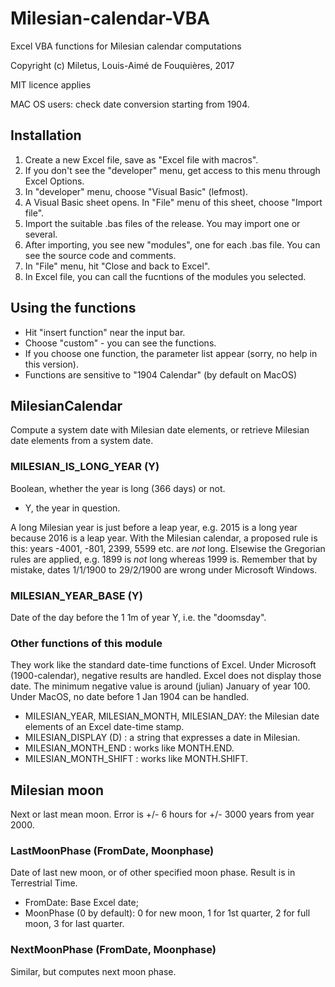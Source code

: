 # Milesian-calendar-VBA
Excel VBA functions for Milesian calendar computations

Copyright (c) Miletus, Louis-Aimé de Fouquières, 2017

MIT licence applies

MAC OS users: check date conversion starting from 1904.

## Installation
1. Create a new Excel file, save as "Excel file with macros".
1. If you don't see the "developer" menu, get access to this menu through Excel Options.
1. In "developer" menu, choose "Visual Basic" (lefmost).
1. A Visual Basic sheet opens. In "File" menu of this sheet, choose "Import file".
1. Import the suitable .bas files of the release. You may import one or several.
1. After importing, you see new "modules", one for each .bas file. You can see the source code and comments.
1. In "File" menu, hit "Close and back to Excel".
1. In Excel file, you can call the fucntions of the modules you selected.

## Using the functions
* Hit "insert function" near the input bar.
* Choose "custom" - you can see the functions.
* If you choose one function, the parameter list appear (sorry, no help in this version).
* Functions are sensitive to "1904 Calendar" (by default on MacOS)

## MilesianCalendar
Compute a system date with Milesian date elements, or retrieve Milesian date elements from a system date.
### MILESIAN_IS_LONG_YEAR (Y)
Boolean, whether the year is long (366 days) or not. 
* Y, the year in question.

A long Milesian year is just before a leap year, e.g. 2015 is a long year because 2016 is a leap year. 
With the Milesian calendar, a proposed rule is this:
years -4001, -801, 2399, 5599 etc. are *not* long. Elsewise the Gregorian rules are applied, 
e.g. 1899 is *not* long whereas 1999 is.
Remember that by mistake, dates 1/1/1900 to 29/2/1900 are wrong under Microsoft Windows.

### MILESIAN_YEAR_BASE (Y) 
Date of the day before the 1 1m of year Y, i.e. the "doomsday".

### Other functions of this module 
They work like the standard date-time functions of Excel. 
Under Microsoft (1900-calendar), negative results are handled. Excel does not display those date.
The minimum negative value is around (julian) January of year 100. 
Under MacOS, no date before 1 Jan 1904 can be handled.

* MILESIAN_YEAR, MILESIAN_MONTH, MILESIAN_DAY: the Milesian date elements of an Excel date-time stamp.
* MILESIAN_DISPLAY (D) : a string that expresses a date in Milesian.
* MILESIAN_MONTH_END : works like MONTH.END.
* MILESIAN_MONTH_SHIFT : works like MONTH.SHIFT.

## Milesian moon
Next or last mean moon. Error is +/- 6 hours for +/- 3000 years from year 2000.
### LastMoonPhase (FromDate, Moonphase)
Date of last new moon, or of other specified moon phase. Result is in Terrestrial Time.
* FromDate: Base Excel date;
* MoonPhase (0 by default): 0 for new moon, 1 for 1st quarter, 2 for full moon, 3 for last quarter.
### NextMoonPhase (FromDate, Moonphase)
Similar, but computes next moon phase.




